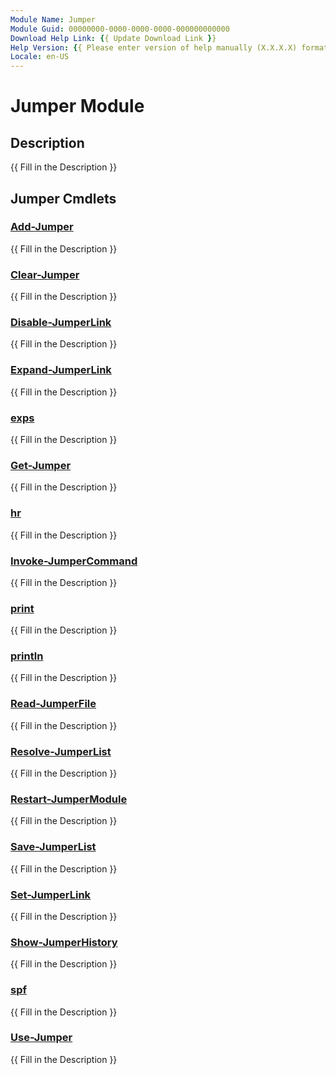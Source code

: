 ```yaml
---
Module Name: Jumper
Module Guid: 00000000-0000-0000-0000-000000000000
Download Help Link: {{ Update Download Link }}
Help Version: {{ Please enter version of help manually (X.X.X.X) format }}
Locale: en-US
---
```


# Jumper Module
## Description
{{ Fill in the Description }}

## Jumper Cmdlets
### [Add-Jumper](Add-Jumper.md)
{{ Fill in the Description }}

### [Clear-Jumper](Clear-Jumper.md)
{{ Fill in the Description }}

### [Disable-JumperLink](Disable-JumperLink.md)
{{ Fill in the Description }}

### [Expand-JumperLink](Expand-JumperLink.md)
{{ Fill in the Description }}

### [exps](exps.md)
{{ Fill in the Description }}

### [Get-Jumper](Get-Jumper.md)
{{ Fill in the Description }}

### [hr](hr.md)
{{ Fill in the Description }}

### [Invoke-JumperCommand](Invoke-JumperCommand.md)
{{ Fill in the Description }}

### [print](print.md)
{{ Fill in the Description }}

### [println](println.md)
{{ Fill in the Description }}

### [Read-JumperFile](Read-JumperFile.md)
{{ Fill in the Description }}

### [Resolve-JumperList](Resolve-JumperList.md)
{{ Fill in the Description }}

### [Restart-JumperModule](Restart-JumperModule.md)
{{ Fill in the Description }}

### [Save-JumperList](Save-JumperList.md)
{{ Fill in the Description }}

### [Set-JumperLink](Set-JumperLink.md)
{{ Fill in the Description }}

### [Show-JumperHistory](Show-JumperHistory.md)
{{ Fill in the Description }}

### [spf](spf.md)
{{ Fill in the Description }}

### [Use-Jumper](Use-Jumper.md)
{{ Fill in the Description }}

